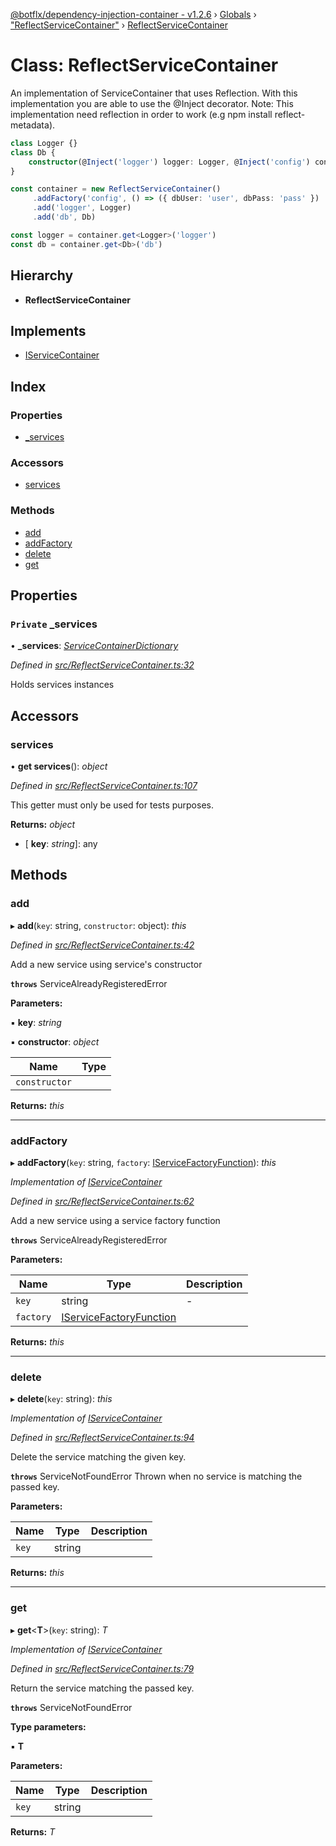 [@botflx/dependency-injection-container - v1.2.6](../README.md) › [Globals](../globals.md) › ["ReflectServiceContainer"](../modules/_reflectservicecontainer_.md) › [ReflectServiceContainer](_reflectservicecontainer_.reflectservicecontainer.md)

# Class: ReflectServiceContainer

An implementation of ServiceContainer that uses Reflection.
With this implementation you are able to use the @Inject decorator.
Note: This implementation need reflection in order to work (e.g npm install reflect-metadata).

```typescript
class Logger {}
class Db {
    constructor(@Inject('logger') logger: Logger, @Inject('config') config: any) {}
}

const container = new ReflectServiceContainer()
     .addFactory('config', () => ({ dbUser: 'user', dbPass: 'pass' })
     .add('logger', Logger)
     .add('db', Db)

const logger = container.get<Logger>('logger')
const db = container.get<Db>('db')
```

## Hierarchy

* **ReflectServiceContainer**

## Implements

* [IServiceContainer](../interfaces/_iservicecontainer_.iservicecontainer.md)

## Index

### Properties

* [_services](_reflectservicecontainer_.reflectservicecontainer.md#private-_services)

### Accessors

* [services](_reflectservicecontainer_.reflectservicecontainer.md#services)

### Methods

* [add](_reflectservicecontainer_.reflectservicecontainer.md#add)
* [addFactory](_reflectservicecontainer_.reflectservicecontainer.md#addfactory)
* [delete](_reflectservicecontainer_.reflectservicecontainer.md#delete)
* [get](_reflectservicecontainer_.reflectservicecontainer.md#get)

## Properties

### `Private` _services

• **_services**: *[ServiceContainerDictionary](../modules/_servicecontainerdictionary_.md#servicecontainerdictionary)*

*Defined in [src/ReflectServiceContainer.ts:32](https://github.com/botflux/dependency-injection-container/blob/289f995/src/ReflectServiceContainer.ts#L32)*

Holds services instances

## Accessors

###  services

• **get services**(): *object*

*Defined in [src/ReflectServiceContainer.ts:107](https://github.com/botflux/dependency-injection-container/blob/289f995/src/ReflectServiceContainer.ts#L107)*

This getter must only be used for tests purposes.

**Returns:** *object*

* \[ **key**: *string*\]: any

## Methods

###  add

▸ **add**(`key`: string, `constructor`: object): *this*

*Defined in [src/ReflectServiceContainer.ts:42](https://github.com/botflux/dependency-injection-container/blob/289f995/src/ReflectServiceContainer.ts#L42)*

Add a new service using service's constructor

**`throws`** ServiceAlreadyRegisteredError

**Parameters:**

▪ **key**: *string*

▪ **constructor**: *object*

Name | Type |
------ | ------ |
`constructor` |  |

**Returns:** *this*

___

###  addFactory

▸ **addFactory**(`key`: string, `factory`: [IServiceFactoryFunction](../interfaces/_iservicefactoryfunction_.iservicefactoryfunction.md)): *this*

*Implementation of [IServiceContainer](../interfaces/_iservicecontainer_.iservicecontainer.md)*

*Defined in [src/ReflectServiceContainer.ts:62](https://github.com/botflux/dependency-injection-container/blob/289f995/src/ReflectServiceContainer.ts#L62)*

Add a new service using a service factory function

**`throws`** ServiceAlreadyRegisteredError

**Parameters:**

Name | Type | Description |
------ | ------ | ------ |
`key` | string | - |
`factory` | [IServiceFactoryFunction](../interfaces/_iservicefactoryfunction_.iservicefactoryfunction.md) |   |

**Returns:** *this*

___

###  delete

▸ **delete**(`key`: string): *this*

*Implementation of [IServiceContainer](../interfaces/_iservicecontainer_.iservicecontainer.md)*

*Defined in [src/ReflectServiceContainer.ts:94](https://github.com/botflux/dependency-injection-container/blob/289f995/src/ReflectServiceContainer.ts#L94)*

Delete the service matching the given key.

**`throws`** ServiceNotFoundError Thrown when no service is matching the passed key.

**Parameters:**

Name | Type | Description |
------ | ------ | ------ |
`key` | string |   |

**Returns:** *this*

___

###  get

▸ **get**<**T**>(`key`: string): *T*

*Implementation of [IServiceContainer](../interfaces/_iservicecontainer_.iservicecontainer.md)*

*Defined in [src/ReflectServiceContainer.ts:79](https://github.com/botflux/dependency-injection-container/blob/289f995/src/ReflectServiceContainer.ts#L79)*

Return the service matching the passed key.

**`throws`** ServiceNotFoundError

**Type parameters:**

▪ **T**

**Parameters:**

Name | Type | Description |
------ | ------ | ------ |
`key` | string |   |

**Returns:** *T*
